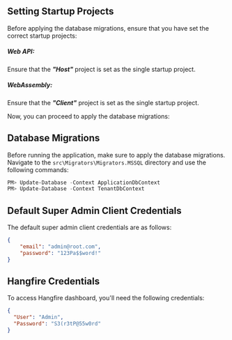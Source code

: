 ## Setting Startup Projects
Before applying the database migrations, ensure that you have set the correct startup projects:
##### Web API:
Ensure that the ***"Host"*** project is set as the single startup project.

##### WebAssembly:
Ensure that the ***"Client"*** project is  set as the single startup project.

Now, you can proceed to apply the database migrations:
## Database Migrations
Before running the application, make sure to apply the database migrations. Navigate to the `src\Migrators\Migrators.MSSQL` directory and use the following commands:
```powershell
PM> Update-Database -Context ApplicationDbContext
PM> Update-Database -Context TenantDbContext
```

## Default Super Admin Client Credentials
The default super admin client credentials are as follows:
```json
{
    "email": "admin@root.com",
    "password": "123Pa$$word!"
}
```

## Hangfire Credentials
To access Hangfire dashboard, you'll need the following credentials:
```json
{
  "User": "Admin",
  "Password": "S3(r3tP@55w0rd"
}
```